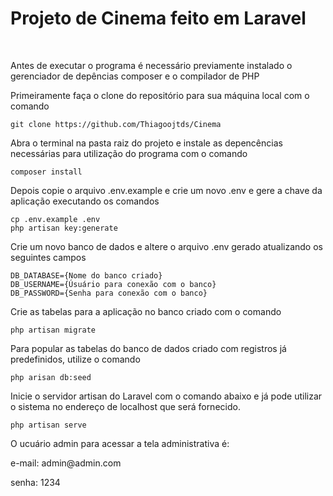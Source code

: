 
<h1> Projeto de Cinema feito em Laravel</h1>

<br>
<p> Antes de executar o programa é necessário previamente instalado o gerenciador de depências composer e o compilador de PHP </p>
<p> Primeiramente faça o clone do repositório para sua máquina local com o comando </p>

```
git clone https://github.com/Thiagoojtds/Cinema
```

<p> Abra o terminal na pasta raiz do projeto e instale as depencências necessárias para utilização do programa com o comando</p>

```
composer install
```

<p> Depois copie o arquivo .env.example e crie um novo .env e gere a chave da aplicação executando os comandos</p>

```
cp .env.example .env
php artisan key:generate
```

<p> Crie um novo banco de dados e altere o arquivo .env gerado atualizando os seguintes campos</p>

```
DB_DATABASE={Nome do banco criado}
DB_USERNAME={Úsuário para conexão com o banco}
DB_PASSWORD={Senha para conexão com o banco}
```

<p> Crie as tabelas para a aplicação no banco criado com o comando</p>

```
php artisan migrate
```

<p> Para popular as tabelas do banco de dados criado com registros já predefinidos, utilize o comando

```
php arisan db:seed
```

<p>Inicie o servidor artisan do Laravel com o comando abaixo e já pode utilizar o sistema no endereço de localhost que será fornecido.</p>

```
php artisan serve
```

<p> O ucuário admin para acessar a tela administrativa é: </p>
<p> e-mail: admin@admin.com </p>
<p> senha: 1234 </p>



